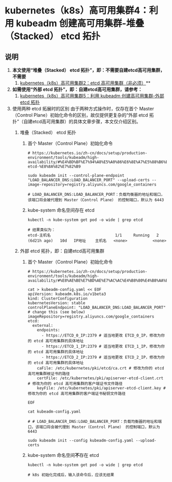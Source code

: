 # kubernetes（k8s）高可用集群4：利用 kubeadm 创建高可用集群-堆叠（Stacked） etcd 拓扑

## 说明

1. **本文使用“堆叠（Stacked） etcd 拓扑”，即：不需要自建etcd高可用集群，不需要**
    1. [kubernetes（k8s）高可用集群2：etcd 高可用集群（非必须）](/docs/k8s-availability/etcd-install.md)**
2. **如需使用“外部 etcd 拓扑”，即：自建etcd高可用集群，请参考：**
    1. [kubernetes（k8s）高可用集群5：利用 kubeadm 创建高可用集群-外部 etcd 拓扑](/docs/k8s-availability/stacked-etcd.md)
3. 使用两种 etcd 拓展时的区别
   由于两种方式操作时，仅存在首个 Master（Control Plane）初始化命令的区别，故仅提供更复杂的“外部 etcd
   拓扑”（自建etcd高可用集群）的具体文章步骤，本文仅介绍区别。
    1. 堆叠（Stacked） etcd 拓扑
        1. 首个 Master（Control Plane）初始化命令

            ```shell
            # https://kubernetes.io/zh-cn/docs/setup/production-environment/tools/kubeadm/high-availability/#%E4%BD%BF%E7%94%A8%E5%A0%86%E6%8E%A7%E5%88%B6%E5%B9%B3%E9%9D%A2%E5%92%8C-etcd-%E8%8A%82%E7%82%B9
            
            sudo kubeadm init --control-plane-endpoint "LOAD_BALANCER_DNS:LOAD_BALANCER_PORT" --upload-certs --image-repository=registry.aliyuncs.com/google_containers 
            
            # LOAD_BALANCER_DNS:LOAD_BALANCER_PORT：负载均衡器的地址和端口，该端口将会被代理到 Master（Control Plane） 的控制端口，默认为 6443
            ```

        2. kube-system 命名空间存在 etcd

           ```shell
           kubectl -n kube-system get pod -o wide | grep etcd
           ```

           ```shell
           # 结果类似为：
           etcd-主机名                            1/1     Running   2 (6d21h ago)   10d   IP地址    主机名   <none>           <none>
           ```

    2. 外部 etcd 拓扑，即：自建etcd高可用集群
        1. 首个 Master（Control Plane）初始化命令

             ```shell
             # https://kubernetes.io/zh-cn/docs/setup/production-environment/tools/kubeadm/high-availability/#%E8%AE%BE%E7%BD%AE%E7%AC%AC%E4%B8%80%E4%B8%AA%E6%8E%A7%E5%88%B6%E5%B9%B3%E9%9D%A2%E8%8A%82%E7%82%B9
             
             cat > kubeadm-config.yaml << EOF
             apiVersion: kubeadm.k8s.io/v1beta3
             kind: ClusterConfiguration
             kubernetesVersion: stable
             controlPlaneEndpoint: "LOAD_BALANCER_DNS:LOAD_BALANCER_PORT" # change this (see below)
             imageRepository=registry.aliyuncs.com/google_containers 
             etcd:
               external:
                 endpoints:
                   - https://ETCD_0_IP:2379 # 适当地更改 ETCD_0_IP，修改为你的 etcd 高可用集群的具体地址
                   - https://ETCD_1_IP:2379 # 适当地更改 ETCD_1_IP，修改为你的 etcd 高可用集群的具体地址
                   - https://ETCD_2_IP:2379 # 适当地更改 ETCD_2_IP，修改为你的 etcd 高可用集群的具体地址
                 caFile: /etc/kubernetes/pki/etcd/ca.crt # 修改为你的 etcd 高可用集群根证书的路径
                 certFile: /etc/kubernetes/pki/apiserver-etcd-client.crt # 修改为你的 etcd 高可用集群的客户端证书文件路径
                 keyFile: /etc/kubernetes/pki/apiserver-etcd-client.key # 修改为你的 etcd 高可用集群的客户端证书秘钥文件路径
             
             EOF
             
             cat kubeadm-config.yaml
             
             # # LOAD_BALANCER_DNS:LOAD_BALANCER_PORT：负载均衡器的地址和端口，该端口将会被代理到 Master（Control Plane） 的控制端口，默认为 6443
             
             sudo kubeadm init --config kubeadm-config.yaml --upload-certs
             ```

        2. kube-system 命名空间**不**存在 etcd

            ```shell
            kubectl -n kube-system get pod -o wide | grep etcd
            
            # k8s 初始化完成后，输入该命令后，应该无结果
            ```
